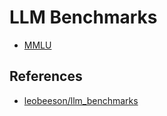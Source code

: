 # LLM Benchmarks

- [MMLU](https://github.com/hendrycks/test)

## References

- [leobeeson/llm_benchmarks](https://github.com/leobeeson/llm_benchmarks)
